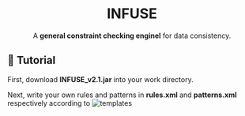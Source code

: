 <h1 align="center">
  INFUSE
</h1>

<p align="center">A <b>general constraint checking enginel</b> for data consistency.</p>

## :book: Tutorial

First, download **INFUSE_v2.1.jar** into your work directory.

Next, write your own rules and patterns in **rules.xml** and **patterns.xml** respectively according to ![templates]()



